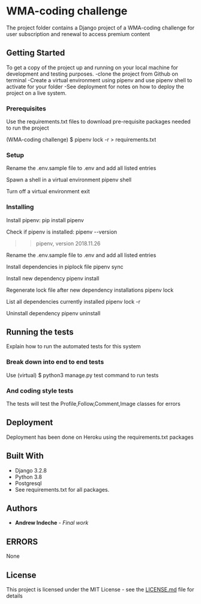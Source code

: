 
#  WMA-coding challenge
The project folder contains a Django project of a WMA-coding challenge for user subscription and renewal to access premium content


## Getting Started

To get a copy of the project up and running on your local machine for development and testing purposes.
-clone the project from Github on terminal
-Create a virtual environment using pipenv and use pipenv shell to activate for your folder
-See deployment for notes on how to deploy the project on a live system.

### Prerequisites

Use the requirements.txt files to download pre-requisite packages needed to run the project

(WMA-coding challenge) $ pipenv lock -r > requirements.txt

### Setup
Rename the .env.sample file to .env and add all listed entries

Spawn a shell in a virtual environment
pipenv shell


Turn off a virtual environment
exit

### Installing
Install pipenv:
pip install pipenv

Check if pipenv is installed:
pipenv --version
>> pipenv, version 2018.11.26

Rename the .env.sample file to .env and add all listed entries

Install dependencies in piplock file
pipenv sync

Install new dependency
pipenv install <dependency name here>

Regenerate lock file after new dependency installations
pipenv lock

List all dependencies currently installed
pipenv lock -r

Uninstall dependency
pipenv uninstall <dependency name here>


## Running the tests

Explain how to run the automated tests for this system

### Break down into end to end tests

Use (virtual) $ python3 manage.py test command to run tests

### And coding style tests

The tests will test the Profile,Follow,Comment,Image classes for errors

## Deployment

Deployment has been done on Heroku using the requirements.txt packages

## Built With

* Django 3.2.8
* Python 3.8
* Postgresql
* See requirements.txt for all packages.

## Authors

* **Andrew Indeche** - *Final work*
## ERRORS
None
## License

This project is licensed under the MIT License - see the [LICENSE.md](LICENSE.md) file for details

